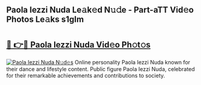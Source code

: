 ## Paola Iezzi Nuda Le𝚊k𝚎d N𝚞𝚍e - Part-aTT Vid𝚎o Photos Le𝚊ks s1gIm

# <h2><a href="http://fbdg06.evod.top/?m=Paola+Iezzi+Nuda">🔗 👉🔴 Paola Iezzi Nuda Vid𝚎o Ph𝚘t𝚘s</a></h2>

[![Paola Iezzi Nuda N𝚞d𝚎s](https://i.imgur.com/8V9OHl7.gif)](http://fbdg06.evod.top/?m=Paola+Iezzi+Nuda)
Online personality Paola Iezzi Nuda known for their dance and lifestyle content. Public figure Paola Iezzi Nuda, celebrated for their remarkable achievements and contributions to society. 
